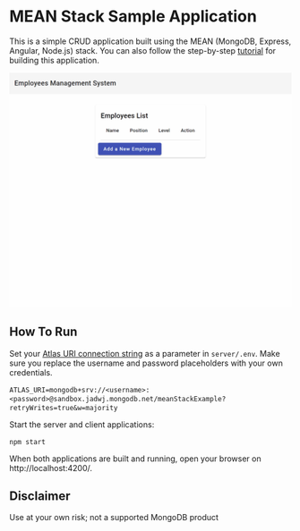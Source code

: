 # MEAN Stack Sample Application

This is a simple CRUD application built using the MEAN (MongoDB, Express, Angular, Node.js) stack. You can also follow the step-by-step [tutorial](https://www.mongodb.com/languages/mean-stack-tutorial) for building this application.

![Demonstration of the web application](mean-demo.gif)

## How To Run

Set your [Atlas URI connection string](https://docs.atlas.mongodb.com/getting-started/) as a parameter in `server/.env`. Make sure you replace the username and password placeholders with your own credentials.

```
ATLAS_URI=mongodb+srv://<username>:<password>@sandbox.jadwj.mongodb.net/meanStackExample?retryWrites=true&w=majority
```

Start the server and client applications:
```
npm start
```

When both applications are built and running, open your browser on http://localhost:4200/.

<!-- markdownlint-restore -->
<!-- prettier-ignore-end -->

## Disclaimer

Use at your own risk; not a supported MongoDB product
